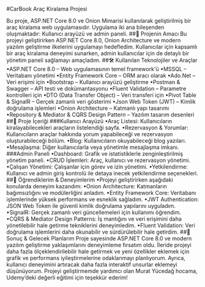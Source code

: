 #CarBook Araç Kiralama Projesi

Bu proje, ASP.NET Core 8.0 ve Onion Mimarisi kullanılarak geliştirilmiş bir araç kiralama web uygulamasıdır. Uygulama iki ana bileşenden oluşmaktadır: Kullanıcı arayüzü ve admin paneli.
##🎯 Projenin Amacı
Bu projeyi geliştirirken ASP.NET Core 8.0, Onion Architecture ve modern yazılım geliştirme ilkelerini uygulamayı hedefledim. Kullanıcılar için kapsamlı bir araç kiralama deneyimi sunarken, admin kullanıcılar için de detaylı bir yönetim paneli sağlamayı amaçladım.
##🛠 Kullanılan Teknolojiler ve Araçlar
&#8226;ASP.NET Core 8.0 – Web uygulamasının temel framework'ü
&#8226;MSSQL – Veritabanı yönetimi
&#8226;Entity Framework Core – ORM aracı olarak
&#8226;Ado.Net – Veri erişimi için
&#8226;Bootstrap – Kullanıcı arayüzü geliştirme
&#8226;Postman & Swagger – API testi ve dokümantasyonu
&#8226;Fluent Validation – Parametre kontrolleri için
&#8226;DTO (Data Transfer Object) – Veri transferi için
&#8226;Pivot Table & SignalR – Gerçek zamanlı veri gösterimi
&#8226;Json Web Token (JWT) – Kimlik doğrulama işlemleri
&#8226;Onion Architecture – Katmanlı yapı tasarımı
&#8226;Repository & Mediator & CQRS Design Pattern – Yazılım tasarım desenleri
##📌 Proje İçeriği
###Kullanıcı Arayüzü
&#8226;Araç Listesi: Kullanıcıların kiralayabilecekleri araçların listelendiği sayfa.
&#8226;Rezervasyon & Yorumlar: Kullanıcıların araçlar hakkında yorum yapabileceği ve rezervasyon oluşturabileceği bölüm.
&#8226;Blog: Kullanıcıların okuyabileceği blog yazıları.
&#8226;Mesajlaşma: Diğer kullanıcılarla veya yönetimle mesajlaşma imkanı.
###Admin Paneli
&#8226;Dashboard: Grafik ve istatistiklerle zenginleştirilmiş yönetim paneli.
&#8226;CRUD İşlemleri: Araç, kullanıcı ve rezervasyon yönetimi.
&#8226;Çalışan Yönetimi: Çalışanlar için görev ve izin yönetimi.
&#8226;Yetkilendirme: Kullanıcı ve admin giriş kontrolü ile detaya inecek yetkilendirme seçenekleri.
##🔧 Öğrendiklerim & Deneyimlerim
&#8226;Projeyi geliştirirken aşağıdaki konularda deneyim kazandım:
&#8226;Onion Architecture: Katmanların bağımsızlığını ve modülerliğini anladım.
&#8226;Entity Framework Core: Veritabanı işlemlerinde yüksek performans ve esneklik sağladım.
&#8226;JWT Authentication: JSON Web Token ile güvenli kimlik doğrulama yapılarını uyguladım.
&#8226;SignalR: Gerçek zamanlı veri güncellemeleri için kullanımı öğrendim.
&#8226;CQRS & Mediator Design Patterns: İş mantığını ve veri erişimini daha yönetilebilir hale getirme tekniklerini deneyimledim.
&#8226;Fluent Validation: Veri doğrulama işlemlerini daha okunabilir ve sürdürülebilir hale getirdim.
##🎉 Sonuç & Gelecek Planlarım
Proje sayesinde ASP.NET Core 8.0 ve modern yazılım geliştirme yaklaşımlarını deneyimleme fırsatım oldu. İleride projeyi daha fazla ölçeklendirilebilir hale getirmek ve yeni özellikler eklemek için grafik ve performans iyileştirmelerine odaklanmayı planlıyorum. Ayrıca, kullanıcı deneyimini artıracak daha fazla interaktif unsurlar eklemeyi düşünüyorum.
Projeyi geliştirmemde yardımcı olan Murat Yücedağ hocama, Udemy’deki değerli eğitimi için teşekkür ederim!
